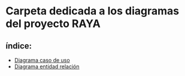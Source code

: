 # Carpeta dedicada a los diagramas del proyecto RAYA
## índice:
- [Diagrama caso de uso](diagrama_caso_uso)
- [Diagrama entidad relación](diagrama_entidad_relacion)